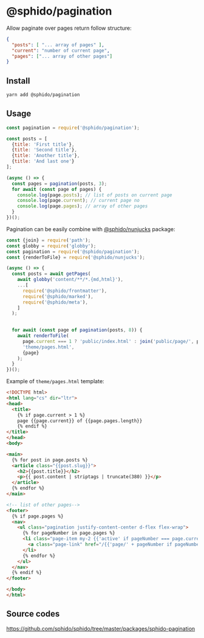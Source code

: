 # @sphido/pagination

Allow paginate over pages return follow structure: 

```json
{
  "posts": [ "... array of pages" ],
  "current": "number of current page",
  "pages": ["... array of other pages"]
}
```

## Install

```bash
yarn add @sphido/pagination
```

## Usage

```javascript
const pagination = require('@sphido/pagination');

const posts = [
  {title: 'First title'},
  {title: 'Second title'},
  {title: 'Another title'},
  {title: 'And last one'}
];

(async () => {
  const pages = pagination(posts, 3);
  for await (const page of pages) {
	console.log(page.posts); // list of posts on current page
	console.log(page.current); // current page no
	console.log(page.pages); // array of other pages
  }
})();
```

Pagination can be easily combine with [@sphido/nunjucks](https://github.com/sphido/sphido/tree/master/packages/sphido-nunjucks) package: 

```javascript
const {join} = require('path');
const globby = require('globby');
const pagination = require('@sphido/pagination');
const {renderToFile} = require('@sphido/nunjucks');

(async () => {
  const posts = await getPages(
	await globby('content/**/*.{md,html}'),
	...[
	  require('@sphido/frontmatter'),
	  require('@sphido/marked'),
	  require('@sphido/meta'),
	]
  );
  

  for await (const page of pagination(posts, 8)) {
	await renderToFile(
	  page.current === 1 ? 'public/index.html' : join('public/page/', page.current.toString(), 'index.html'),
	  'theme/pages.html',
	  {page}
	);
  }
})();
```


Example of `theme/pages.html` template:

```html
<!DOCTYPE html>
<html lang="cs" dir="ltr">
<head>
  <title>
	{% if page.current > 1 %}
	page {{page.current}} of {{page.pages.length}}
	{% endif %}
</title>
</head>
<body>

<main>
  {% for post in page.posts %}
  <article class="{{post.slug}}">
	<h2>{{post.title}}</h2>
	<p>{{ post.content | striptags | truncate(380) }}</p>
  </article>
  {% endfor %}
</main>

<!-- list of other pages-->
<footer>
  {% if page.pages %}
  <nav>
	<ul class="pagination justify-content-center d-flex flex-wrap">
	  {% for pageNumber in page.pages %}
	  <li class="page-item my-2 {{'active' if pageNumber === page.current}}">
		<a class="page-link" href="/{{'page/' + pageNumber if pageNumber > 1 }}">{{pageNumber}}</a>
	  </li>
	  {% endfor %}
	</ul>
  </nav>
  {% endif %}
</footer>

</body>
</html>
```

## Source codes

https://github.com/sphido/sphido/tree/master/packages/sphido-pagination